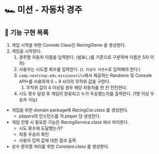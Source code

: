 # 🏎 미션 - 자동차 경주

## 📌 기능 구현 목록

1. 게임 시작을 위한 Console Class인 *RacingGame* 을 생성한다.
2. 게임을 시작한다.
    1. 경주할 자동차 이름을 입력한다. (쉼표(`,`)를 기준으로 구분하며 이름은 5자 이하)
    2. 사용자는 시도할 회수를 입력한다. (`1 이상의 자연수`로 입력해야 한다.)
    3. `camp.nextstep.edu.missionutils`에서 제공하는 Randoms 및 Console API*를 사용하여 0 ~ 9 사이의 무작위 값을 구한다.
       1. 무작위 값이 4 이상일 경우 해당 자동차를 한 칸 전진한다.
    4. 시도 횟수 달성 후 게임이 완료되고 누가 우승했는지를 출력한다. (1명 이상 우승자 가능) 
    
- 게임을 위한 domain package에 *RacingCar.class* 를 생성한다.
    - *players*의 인스턴스를 각 *player* 당 생성한다.
- 게임 진행 시 필요한 기능은 *RacingService.class* 에서 처리한다.
    - 시도 횟수에 도달했는가?
    - 최종 우승자 확인
    - 사용자 입력 값에 대한 결과 출력
- 상수 문자열 처리를 위한 *Constant.class* 를 생성한다.
